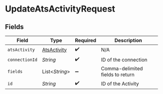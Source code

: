 # UpdateAtsActivityRequest


## Fields

| Field                                             | Type                                              | Required                                          | Description                                       |
| ------------------------------------------------- | ------------------------------------------------- | ------------------------------------------------- | ------------------------------------------------- |
| `atsActivity`                                     | [AtsActivity](../../models/shared/AtsActivity.md) | :heavy_check_mark:                                | N/A                                               |
| `connectionId`                                    | *String*                                          | :heavy_check_mark:                                | ID of the connection                              |
| `fields`                                          | List\<*String*>                                   | :heavy_minus_sign:                                | Comma-delimited fields to return                  |
| `id`                                              | *String*                                          | :heavy_check_mark:                                | ID of the Activity                                |